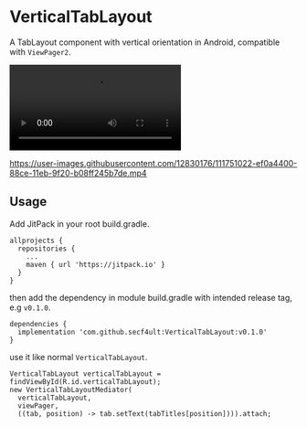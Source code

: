 # VerticalTabLayout
A TabLayout component with vertical orientation in Android, compatible with `ViewPager2`.

![](https://user-images.githubusercontent.com/12830176/111751022-ef0a4400-88ce-11eb-9f20-b08ff245b7de.mp4)

https://user-images.githubusercontent.com/12830176/111751022-ef0a4400-88ce-11eb-9f20-b08ff245b7de.mp4

## Usage
Add JitPack in your root build.gradle.
```
allprojects {
  repositories {
    ...
    maven { url 'https://jitpack.io' }
  }
}
```
then add the dependency in module build.gradle with intended release tag, e.g `v0.1.0`.
```
dependencies {
  implementation 'com.github.secf4ult:VerticalTabLayout:v0.1.0'
}
```
use it like normal `VerticalTabLayout`.
```
VerticalTabLayout verticalTabLayout = findViewById(R.id.verticalTabLayout);
new VerticalTabLayoutMediator(
  verticalTabLayout,
  viewPager,
  ((tab, position) -> tab.setText(tabTitles[position]))).attach;
```
